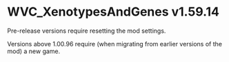 # WVC_XenotypesAndGenes v1.59.14
 
Pre-release versions require resetting the mod settings.

Versions above 1.00.96 require (when migrating from earlier versions of the mod) a new game.